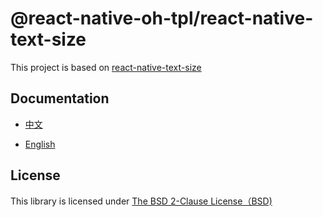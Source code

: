 # @react-native-oh-tpl/react-native-text-size

This project is based on [react-native-text-size](https://github.com/aMarCruz/react-native-text-size)

## Documentation

- [中文](https://gitee.com/react-native-oh-library/usage-docs/blob/master/zh-cn/react-native-text-size.md)

- [English](https://gitee.com/react-native-oh-library/usage-docs/blob/master/en/react-native-text-size.md)

## License

This library is licensed under [The BSD 2-Clause License（BSD)](https://github.com/aMarCruz/react-native-text-size/blob/master/LICENSE)